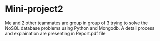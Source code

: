 # Mini-project2

Me and 2 other teammates are group in group of 3 trying to solve the NoSQL database problems using Python and Mongodb. A detail process and explaination are presenting in Report.pdf file
